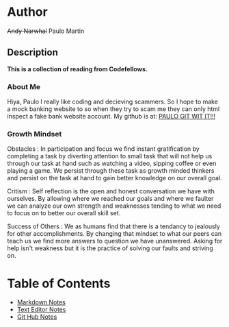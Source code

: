 # Author
~~Andy Narwhal~~ Paulo Martin

## Description
**This is a collection of reading from Codefellows.**


### About Me
Hiya, Paulo I really like coding and decieving scammers. So I hope to make a mock banking website to so when they try to scam me they can only html inspect a fake bank website account.
My github is at: [PAULO GIT WIT IT!!!](https://github.com/PauloMartin90)

### Growth Mindset

Obstacles
: In participation and focus we find instant gratification by completing a task by diverting attention to small
task that will not help us through our task at hand such as watching a video, sipping coffee or even playing a game. We persist through these task as growth minded thinkers and persist on the task at hand to gain better knowledge on our overall goal.

Critism
: Self reflection is the open and honest conversation we have with ourselves. By allowing where we reached our goals and where we faulter we can analyze our own strength and weaknesses tending to what we need to focus on to better our overall skill set.

Success of Others
: We as humans find that there is a tendancy to jealously for other accomplishments. By changing that mindset to what our peers can teach us we find more answers to question we have unanswered. Asking for help isn't weakness but it is the practice of solving our faults and striving on. 


# Table of Contents
* [Markdown Notes](markdown.md)
* [Text Editor Notes](text_editor.md)
* [Git Hub Notes](github.md)